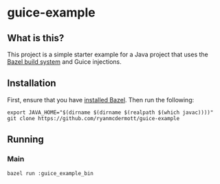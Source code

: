 # guice-example

## What is this?

This project is a simple starter example for a Java project that uses the [Bazel build system](https://www.bazel.build/) and Guice injections.

## Installation

First, ensure that you have [installed Bazel](https://docs.bazel.build/versions/3.2.0/install.html). Then run the following:

```
export JAVA_HOME="$(dirname $(dirname $(realpath $(which javac))))"
git clone https://github.com/ryanmcdermott/guice-example
```

## Running

### Main

```
bazel run :guice_example_bin
```